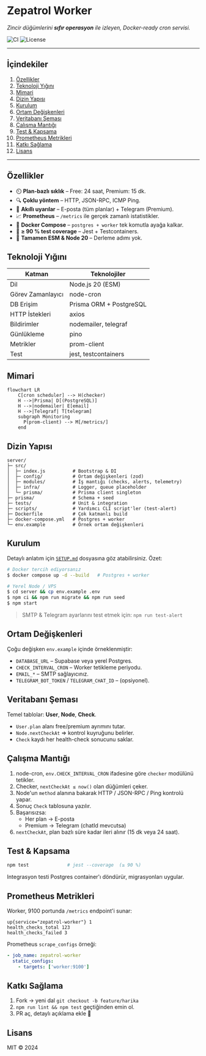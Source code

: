 # Zepatrol Worker

_Zincir düğümlerini **sıfır operasyon** ile izleyen, Docker-ready cron servisi._

![CI](https://img.shields.io/badge/build-passing-green)
![License](https://img.shields.io/badge/license-MIT-blue)

---

## İçindekiler
1. [Özellikler](#özellikler)
2. [Teknoloji Yığını](#teknoloji-yığını)
3. [Mimari](#mimari)
4. [Dizin Yapısı](#dizin-yapısı)
5. [Kurulum](#kurulum)
6. [Ortam Değişkenleri](#ortam-değişkenleri)
7. [Veritabanı Şeması](#veritabanı-şeması)
8. [Çalışma Mantığı](#çalışma-mantığı)
9. [Test & Kapsama](#test--kapsama)
10. [Prometheus Metrikleri](#prometheus-metrikleri)
11. [Katkı Sağlama](#katkı-sağlama)
12. [Lisans](#lisans)

---

## Özellikler
* ⏲️ **Plan-bazlı sıklık** – Free: 24 saat, Premium: 15 dk.
* 🔍 **Çoklu yöntem** – HTTP, JSON-RPC, ICMP Ping.
* 🚨 **Akıllı uyarılar** – E-posta (tüm planlar) + Telegram (Premium).
* 📈 **Prometheus** – `/metrics` ile gerçek zamanlı istatistikler.
* 🐳 **Docker Compose** – `postgres + worker` tek komutla ayağa kalkar.
* 🧪 **≥ 90 % test coverage** – Jest + Testcontainers.
* 📜 **Tamamen ESM & Node 20** – Derleme adımı yok.

## Teknoloji Yığını
| Katman | Teknolojiler |
|--------|--------------|
| Dil | Node.js 20 (ESM) |
| Görev Zamanlayıcı | node-cron |
| DB Erişim | Prisma ORM + PostgreSQL |
| HTTP İstekleri | axios |
| Bildirimler | nodemailer, telegraf |
| Günlükleme | pino |
| Metrikler | prom-client |
| Test | jest, testcontainers |

## Mimari
```mermaid
flowchart LR
    C[cron scheduler] --> H(checker)
    H -->|Prisma| D[(PostgreSQL)]
    H -->|nodemailer| E[email]
    H -->|Telegraf| T[telegram]
    subgraph Monitoring
      P(prom-client) --> M[/metrics/]
    end
```

## Dizin Yapısı
```text
server/
├─ src/
│  ├─ index.js          # Bootstrap & DI
│  ├─ config/           # Ortam değişkenleri (zod)
│  ├─ modules/          # İş mantığı (checks, alerts, telemetry)
│  ├─ infra/            # Logger, queue placeholder
│  └─ prisma/           # Prisma client singleton
├─ prisma/              # Schema + seed
├─ tests/               # Unit & integration
├─ scripts/             # Yardımcı CLI script'ler (test-alert)
├─ Dockerfile           # Çok katmanlı build
├─ docker-compose.yml   # Postgres + worker
└─ env.example          # Örnek ortam değişkenleri
```

## Kurulum
Detaylı anlatım için [`SETUP.md`](SETUP.md) dosyasına göz atabilirsiniz. Özet:
```bash
# Docker tercih ediyorsanız
$ docker compose up -d --build   # Postgres + worker

# Yerel Node / VPS
$ cd server && cp env.example .env
$ npm ci && npm run migrate && npm run seed
$ npm start
```
> SMTP & Telegram ayarlarını test etmek için: `npm run test-alert`

## Ortam Değişkenleri
Çoğu değişken `env.example` içinde örneklenmiştir:
* `DATABASE_URL` – Supabase veya yerel Postgres.
* `CHECK_INTERVAL_CRON` – Worker tetikleme periyodu.
* `EMAIL_*` – SMTP sağlayıcınız.
* `TELEGRAM_BOT_TOKEN` / `TELEGRAM_CHAT_ID` – (opsiyonel).

## Veritabanı Şeması
Temel tablolar: **User**, **Node**, **Check**.
* `User.plan` alanı free/premium ayrımını tutar.
* `Node.nextCheckAt` => kontrol kuyruğunu belirler.
* `Check` kaydı her health-check sonucunu saklar.

## Çalışma Mantığı
1. node-cron, `env.CHECK_INTERVAL_CRON` ifadesine göre `checker` modülünü tetikler.
2. Checker, `nextCheckAt ≤ now()` olan düğümleri çeker.
3. Node'un `method` alanına bakarak HTTP / JSON-RPC / Ping kontrolü yapar.
4. Sonuç `Check` tablosuna yazılır.
5. Başarısızsa:
   * Her plan → E-posta
   * Premium → Telegram (chatId mevcutsa)
6. `nextCheckAt`, plan bazlı süre kadar ileri alınır (15 dk veya 24 saat).

## Test & Kapsama
```bash
npm test              # jest --coverage  (≥ 90 %)
```
Integrasyon testi Postgres container'ı döndürür, migrasyonları uygular.

## Prometheus Metrikleri
Worker, 9100 portunda `/metrics` endpoint'i sunar:
```
up{service="zepatrol-worker"} 1
health_checks_total 123
health_checks_failed 3
```
Prometheus `scrape_configs` örneği:
```yaml
- job_name: zepatrol-worker
  static_configs:
    - targets: ['worker:9100']
```

## Katkı Sağlama
1. Fork → yeni dal `git checkout -b feature/harika`
2. `npm run lint && npm test` geçtiğinden emin ol.
3. PR aç, detaylı açıklama ekle 🙌

## Lisans
MIT © 2024 